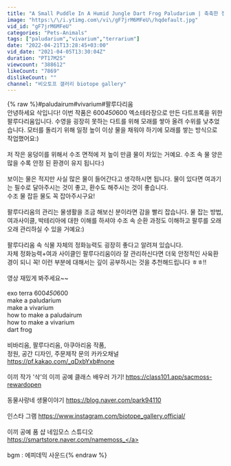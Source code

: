 ```yaml
---
title: "A Small Puddle In A Humid Jungle Dart Frog Paludarium | 축축한 정글 속 작은 웅덩이 다트프록 팔루다리움 | Indoor Garden"
image: "https:\/\/i.ytimg.com\/vi\/gF7jrM6MFeU\/hqdefault.jpg"
vid_id: "gF7jrM6MFeU"
categories: "Pets-Animals"
tags: ["paludarium","vivarium","terrarium"]
date: "2022-04-21T13:28:45+03:00"
vid_date: "2021-04-05T13:30:04Z"
duration: "PT17M2S"
viewcount: "388612"
likeCount: "7869"
dislikeCount: ""
channel: "비오토프 갤러리 biotope gallery"
---
```

{% raw %}#paludairum#vivarium#팔루다리움<br />안녕하세요 삭입니다! 이번 작품은 600*450*600 엑소테라장으로 만든 다트프록을 위한 팔루다리움입니다. 수영을 굉장히 못하는 다트를 위해 모래를 쌓아 올려 수위를 낮추었습니다. 모터를 돌리기 위해 일정 높이 이상 물을 채워야 하기에 모래를 쌓는 방식으로 작업했어요:) <br /><br />저 작은 웅덩이를 위해서 수조 면적에 저 높이 만큼 물이 차있는 거예요. 수조 속 물 양은 많을 수록 안정 된 환경이 유지 됩니다:) <br /><br />보이는 물은 적지만 사실 많은 물이 들어간다고 생각하시면 됩니다. 물이 있다면 여과기는 필수로 달아주시는 것이 좋고, 환수도 해주시는 것이 좋습니다. <br />수조 물 잡듣 물도 꼭 잡아주시구요! <br /><br />팔루다리움의 관리는 물생활을 조금 해보신 분이라면 감을 빨리 잡습니다. 물 잡는 방법, 여과사이클, 박테리아에 대한 이해를 하셔야 수조 속 순환 과정도 이해하고 팔루를 오래오래 관리하실 수 있을 거예요:)  <br /><br />팔루다리움 속 식물 자체의 정화능력도 굉장히 좋다고 알려져 있습니다.<br />자체 정화능력+여과 사이클인 팔루다리움이라 잘 관리하신다면 더욱 안정적인 사육환경이 되니 꼭! 이런 부분에 대해서는 깊이 공부하시는 것을 추천해드립니다 ㅎㅎ!!<br /><br />영상 재밌게 봐주세요~~<br /><br />exo terra 600*450*600<br />make a paludarium<br />make a vivarium <br />how to make a paludairum<br />how to make a vivarium<br />dart frog <br /> <br /> 비바리움, 팔루다리움, 아쿠아리움 작품, <br />정원, 공간 디자인, 주문제작 문의  카카오채널<br /><a rel="nofollow" target="blank" href="https://pf.kakao.com/_qDxbYxb#none">https://pf.kakao.com/_qDxbYxb#none</a><br /><br />이끼 작가 '삭'의 이끼 공예 클래스 배우러 가기! <a rel="nofollow" target="blank" href="https://class101.app/sacmoss-rewardopen">https://class101.app/sacmoss-rewardopen</a><br /><br />동물사랑네 생물이야기 <a rel="nofollow" target="blank" href="https://blog.naver.com/park94110">https://blog.naver.com/park94110</a><br /><br />인스타 그램 <a rel="nofollow" target="blank" href="https://www.instagram.com/biotope_gallery.official/">https://www.instagram.com/biotope_gallery.official/</a><br /><br />이끼 공예 품 샵 네임모스 스튜디오 <a rel="nofollow" target="blank" href="https://smartstore.naver.com/namemoss_">https://smartstore.naver.com/namemoss_</a><br /><br />bgm : 에피데믹 사운드{% endraw %}
